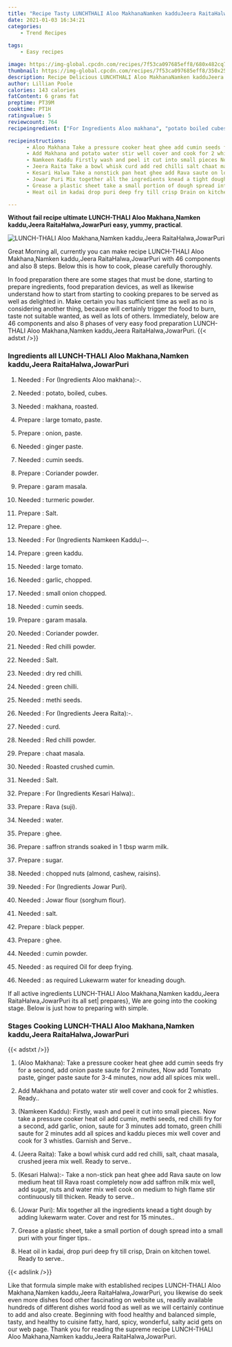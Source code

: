 ```yaml
---
title: "Recipe Tasty LUNCHTHALI Aloo MakhanaNamken kadduJeera RaitaHalwaJowarPuri"
date: 2021-01-03 16:34:21
categories:
    - Trend Recipes
    
tags:
    - Easy recipes

image: https://img-global.cpcdn.com/recipes/7f53ca097685eff8/680x482cq70/lunch-thali-aloo-makhananamken-kaddujeera-raitahalwajowarpuri-recipe-main-photo.jpg
thumbnail: https://img-global.cpcdn.com/recipes/7f53ca097685eff8/350x250cq70/lunch-thali-aloo-makhananamken-kaddujeera-raitahalwajowarpuri-recipe-main-photo.jpg
description: Recipe Delicious LUNCHTHALI Aloo MakhanaNamken kadduJeera RaitaHalwaJowarPuri with 46 ingredients and 8 stages of easy cooking.
author: Lillian Poole
calories: 143 calories
fatContent: 6 grams fat
preptime: PT39M
cooktime: PT1H
ratingvalue: 5
reviewcount: 764
recipeingredient: ["For Ingredients Aloo makhana", "potato boiled cubes", "makhana roasted", "large tomato paste", "onion paste", "ginger paste", "cumin seeds", "Coriander powder", "garam masala", "turmeric powder", "Salt", "ghee", "For Ingredients Namkeen Kaddu", "green kaddu", "large tomato", "garlic chopped", "small onion chopped", "cumin seeds", "garam masala", "Coriander powder", "Red chilli powder", "Salt", "dry red chilli", "green chilli", "methi seeds", "For Ingredients Jeera Raita", "curd", "Red chilli powder", "chaat masala", "Roasted crushed cumin", "Salt", "For Ingredients Kesari Halwa", "Rava suji", "water", "ghee", "saffron strands soaked in 1 tbsp warm milk", "sugar", "chopped nuts almond cashew raisins", "For Ingredients Jowar Puri", "Jowar flour sorghum flour", "salt", "black pepper", "ghee", "cumin powder", "as required Oil for deep frying", "as required Lukewarm water for kneading dough"]

recipeinstructions: 
      - Aloo Makhana Take a pressure cooker heat ghee add cumin seeds fry for a second add onion paste saute for 2 minutes Now add Tomato paste ginger paste saute for 34 minutes now add all spices mix well 
      - Add Makhana and potato water stir well cover and cook for 2 whistles Ready 
      - Namkeen Kaddu Firstly wash and peel it cut into small pieces Now take a pressure cooker heat oil add cumin methi seeds red chilli fry for a second add garlic onion saute for 3 minutes add tomato green chilli saute for 2 minutes add all spices and kaddu pieces mix well cover and cook for 3 whistles Garnish and Serve 
      - Jeera Raita Take a bowl whisk curd add red chilli salt chaat masala crushed jeera mix well Ready to serve 
      - Kesari Halwa Take a nonstick pan heat ghee add Rava saute on low medium heat till Rava roast completely now add saffron milk mix well add sugar nuts and water mix well cook on medium to high flame stir continuously till thicken Ready to serve 
      - Jowar Puri Mix together all the ingredients knead a tight dough by adding lukewarm water Cover and rest for 15 minutes 
      - Grease a plastic sheet take a small portion of dough spread into a small puri with your finger tips 
      - Heat oil in kadai drop puri deep fry till crisp Drain on kitchen towel Ready to serve

---
```




**Without fail recipe ultimate LUNCH-THALI Aloo Makhana,Namken kaddu,Jeera RaitaHalwa,JowarPuri easy, yummy, practical**. 


![LUNCH-THALI Aloo Makhana,Namken kaddu,Jeera RaitaHalwa,JowarPuri](https://img-global.cpcdn.com/recipes/7f53ca097685eff8/680x482cq70/lunch-thali-aloo-makhananamken-kaddujeera-raitahalwajowarpuri-recipe-main-photo.jpg "LUNCH-THALI Aloo Makhana,Namken kaddu,Jeera RaitaHalwa,JowarPuri")




Great Morning all, currently you can make recipe LUNCH-THALI Aloo Makhana,Namken kaddu,Jeera RaitaHalwa,JowarPuri with 46 components and also 8 steps. Below this is how to cook, please carefully thoroughly.

In food preparation there are some stages that must be done, starting to prepare ingredients, food preparation devices, as well as likewise understand how to start from starting to cooking prepares to be served as well as delighted in. Make certain you has sufficient time as well as no is considering another thing, because will certainly trigger the food to burn, taste not suitable wanted, as well as lots of others. Immediately, below are 46 components and also 8 phases of very easy food preparation LUNCH-THALI Aloo Makhana,Namken kaddu,Jeera RaitaHalwa,JowarPuri.
{{< adstxt />}}

### Ingredients all LUNCH-THALI Aloo Makhana,Namken kaddu,Jeera RaitaHalwa,JowarPuri


1. Needed  : For (Ingredients Aloo makhana):-.

1. Needed  : potato, boiled, cubes.

1. Needed  : makhana, roasted.

1. Prepare  : large tomato, paste.

1. Prepare  : onion, paste.

1. Needed  : ginger paste.

1. Needed  : cumin seeds.

1. Prepare  : Coriander powder.

1. Prepare  : garam masala.

1. Needed  : turmeric powder.

1. Prepare  : Salt.

1. Prepare  : ghee.

1. Needed  : For (Ingredients Namkeen Kaddu)--.

1. Prepare  : green kaddu.

1. Needed  : large tomato.

1. Needed  : garlic, chopped.

1. Needed  : small onion chopped.

1. Needed  : cumin seeds.

1. Prepare  : garam masala.

1. Needed  : Coriander powder.

1. Needed  : Red chilli powder.

1. Needed  : Salt.

1. Needed  : dry red chilli.

1. Needed  : green chilli.

1. Needed  : methi seeds.

1. Needed  : For (Ingredients Jeera Raita):-.

1. Needed  : curd.

1. Needed  : Red chilli powder.

1. Prepare  : chaat masala.

1. Needed  : Roasted crushed cumin.

1. Needed  : Salt.

1. Prepare  : For (Ingredients Kesari Halwa):.

1. Prepare  : Rava (suji).

1. Needed  : water.

1. Prepare  : ghee.

1. Prepare  : saffron strands soaked in 1 tbsp warm milk.

1. Prepare  : sugar.

1. Needed  : chopped nuts (almond, cashew, raisins).

1. Needed  : For (Ingredients Jowar Puri).

1. Needed  : Jowar flour (sorghum flour).

1. Needed  : salt.

1. Prepare  : black pepper.

1. Prepare  : ghee.

1. Needed  : cumin powder.

1. Needed  : as required Oil for deep frying.

1. Needed  : as required Lukewarm water for kneading dough.



If all active ingredients LUNCH-THALI Aloo Makhana,Namken kaddu,Jeera RaitaHalwa,JowarPuri its all set| prepares}, We are going into the cooking stage. Below is just how to preparing with simple.

### Stages Cooking LUNCH-THALI Aloo Makhana,Namken kaddu,Jeera RaitaHalwa,JowarPuri

{{< adstxt />}}


1. (Aloo Makhana): Take a pressure cooker heat ghee add cumin seeds fry for a second, add onion paste saute for 2 minutes, Now add Tomato paste, ginger paste saute for 3-4 minutes, now add all spices mix well..



1. Add Makhana and potato water stir well cover and cook for 2 whistles. Ready..



1. (Namkeen Kaddu): Firstly, wash and peel it cut into small pieces. Now take a pressure cooker heat oil add cumin, methi seeds, red chilli fry for a second, add garlic, onion, saute for 3 minutes add tomato, green chilli saute for 2 minutes add all spices and kaddu pieces mix well cover and cook for 3 whistles. Garnish and Serve..



1. (Jeera Raita): Take a bowl whisk curd add red chilli, salt, chaat masala, crushed jeera mix well. Ready to serve..



1. (Kesari Halwa):- Take a non-stick pan heat ghee add Rava saute on low medium heat till Rava roast completely now add saffron milk mix well, add sugar, nuts and water mix well cook on medium to high flame stir continuously till thicken. Ready to serve..



1. (Jowar Puri): Mix together all the ingredients knead a tight dough by adding lukewarm water. Cover and rest for 15 minutes..



1. Grease a plastic sheet, take a small portion of dough spread into a small puri with your finger tips..



1. Heat oil in kadai, drop puri deep fry till crisp, Drain on kitchen towel. Ready to serve..





{{< adslink />}}

Like that formula simple make with established recipes LUNCH-THALI Aloo Makhana,Namken kaddu,Jeera RaitaHalwa,JowarPuri, you likewise do seek even more dishes food other fascinating on website us, readily available hundreds of different dishes world food as well as we will certainly continue to add and also create. Beginning with food healthy and balanced simple, tasty, and healthy to cuisine fatty, hard, spicy, wonderful, salty acid gets on our web page. Thank you for reading the supreme recipe LUNCH-THALI Aloo Makhana,Namken kaddu,Jeera RaitaHalwa,JowarPuri.
